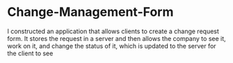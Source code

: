 # Change-Management-Form
I constructed an application that allows clients to create a change request form.
It stores the request in a server and then allows the company to see it, work on it, and change the status of it, which is updated to the server for the client to see
